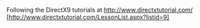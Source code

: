 Following the DirectX9 tutorials at http://www.directxtutorial.com/ [http://www.directxtutorial.com/LessonList.aspx?listid=9]
